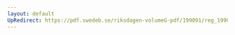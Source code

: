```yaml
---
layout: default
UpRedirect: https://pdf.swedeb.se/riksdagen-volumeG-pdf/199091/reg_199091/reg_199091_0713.pdf
---
```

